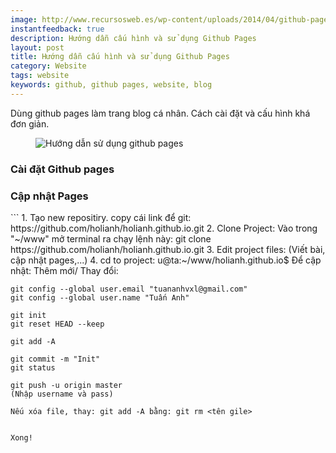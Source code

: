 ```yaml
---
image: http://www.recursosweb.es/wp-content/uploads/2014/04/github-pages.jpg
instantfeedback: true
description: Hướng dẫn cấu hình và sử dụng Github Pages 
layout: post
title: Hướng dẫn cấu hình và sử dụng Github Pages 
category: Website 
tags: website
keywords: github, github pages, website, blog 
---
```


Dùng github pages làm trang blog cá nhân. Cách cài đặt và cấu hình khá đơn giản.

<figure><img src="http://www.recursosweb.es/wp-content/uploads/2014/04/github-pages.jpg" alt="Hướng dẫn sử dụng github pages" title="Hướng dẫn sử dụng github pages"></figure>

<h3>Cài đặt Github pages </h3>


<h3>Cập nhật Pages</h3>
```
1. Tạo new repositiry. copy cái link để git:
	https://github.com/holianh/holianh.github.io.git
2. Clone Project:
	Vào trong "~/www" mở terminal ra chạy lệnh này:
	git clone https://github.com/holianh/holianh.github.io.git
3. Edit project files:
	(Viết bài, cập nhật pages,...)
4. cd to project: u@ta:~/www/holianh.github.io$ 
	Để cập nhật: Thêm mới/ Thay đổi:

	git config --global user.email "tuananhvxl@gmail.com"
	git config --global user.name "Tuấn Anh"

	git init
	git reset HEAD --keep

	git add -A

	git commit -m "Init"
	git status
	
	git push -u origin master
	(Nhập username và pass)
	
	Nếu xóa file, thay: git add -A bằng: git rm <tên gile>
```

Xong!
